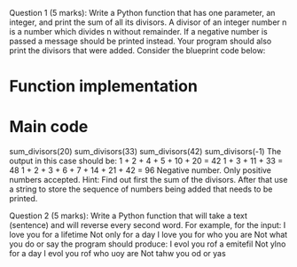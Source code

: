 Question 1 (5 marks):
Write a Python function that has one parameter, an integer, and print the sum of all its
divisors. A divisor of an integer number n is a number which divides n without remainder.
If a negative number is passed a message should be printed instead.
Your program should also print the divisors that were added. Consider the blueprint code
below:
# Function implementation
# Main code
sum_divisors(20)
sum_divisors(33)
sum_divisors(42)
sum_divisors(-1)
The output in this case should be:
1 + 2 + 4 + 5 + 10 + 20 = 42
1 + 3 + 11 + 33 = 48
1 + 2 + 3 + 6 + 7 + 14 + 21 + 42 = 96
Negative number. Only positive numbers accepted.
Hint: Find out first the sum of the divisors. After that use a string to store the sequence of
numbers being added that needs to be printed.

Question 2 (5 marks):
Write a Python function that will take a text (sentence) and will reverse every second word.
For example, for the input:
I love you for a lifetime
Not only for a day
I love you for who you are
Not what you do or say
the program should produce:
I evol you rof a emitefil
Not ylno for a day
I evol you rof who uoy are
Not tahw you od or yas